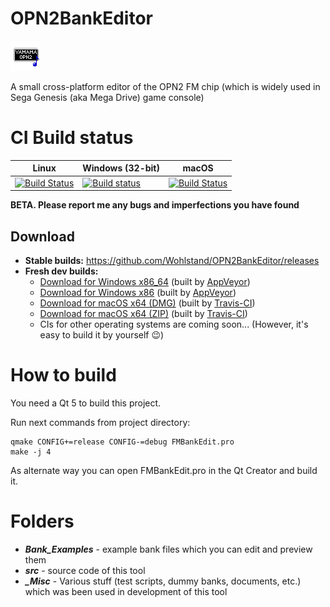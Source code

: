 # OPN2BankEditor
![OPN2 Editor Logo](src/resources/opn2_48.png)

A small cross-platform editor of the OPN2 FM chip (which is widely used in Sega Genesis (aka Mega Drive) game console)

# CI Build status
Linux | Windows (32-bit) | macOS
------------ | ------------- | -------------
[![Build Status](https://travis-ci.org/Wohlstand/OPL3BankEditor.svg?branch=master)](https://travis-ci.org/Wohlstand/OPN2BankEditor) | [![Build status](https://ci.appveyor.com/api/projects/status/mtl3v7gemh10p30g?svg=true)](https://ci.appveyor.com/project/Wohlstand/opn2bankeditor) | [![Build Status](https://travis-ci.org/Wohlstand/OPN2BankEditor.svg?branch=master)](https://travis-ci.org/Wohlstand/OPN2BankEditor)

**BETA. Please report me any bugs and imperfections you have found**

## Download
* **Stable builds:** https://github.com/Wohlstand/OPN2BankEditor/releases
* **Fresh dev builds:**
  * [Download for Windows x86_64](http://wohlsoft.ru/docs/_laboratory/_Builds/win32/opn2-bank-editor/opn2-bank-editor-dev-win64.zip) (built by [AppVeyor](https://ci.appveyor.com/project/Wohlstand/opn2bankeditor))
  * [Download for Windows x86](http://wohlsoft.ru/docs/_laboratory/_Builds/win32/opn2-bank-editor/opn2-bank-editor-dev-win32.zip) (built by [AppVeyor](https://ci.appveyor.com/project/Wohlstand/opn2bankeditor))
  * [Download for macOS x64 (DMG)](http://wohlsoft.ru/docs/_laboratory/_Builds/macosx/opn2-bank-editor/opn2_bank_editor-macos.dmg) (built by [Travis-CI](https://travis-ci.org/Wohlstand/OPN2BankEditor))
  * [Download for macOS x64 (ZIP)](http://wohlsoft.ru/docs/_laboratory/_Builds/macosx/opn2-bank-editor/opn2_bank_editor-macos.zip) (built by [Travis-CI](https://travis-ci.org/Wohlstand/OPN2BankEditor))
  * CIs for other operating systems are coming soon... (However, it's easy to build it by yourself :wink:)

# How to build
You need a Qt 5 to build this project.

Run next commands from project directory:
```
qmake CONFIG+=release CONFIG-=debug FMBankEdit.pro
make -j 4
```

As alternate way you can open FMBankEdit.pro in the Qt Creator and build it.

# Folders
* ***Bank_Examples*** - example bank files which you can edit and preview them
* ***src*** - source code of this tool
* ***_Misc*** - Various stuff (test scripts, dummy banks, documents, etc.) which was been used in development of this tool


